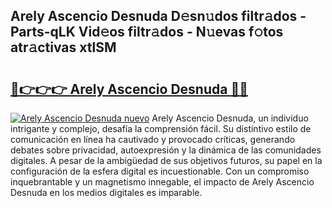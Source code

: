 ## Arely Ascencio Desnuda D𝚎sn𝚞dos filtr𝚊dos - Parts-qLK Vid𝚎os filtr𝚊dos - N𝚞evas f𝚘tos atr𝚊ctivas xtlSM

# <h2><a href="http://mbdj97f.tromn.icu/?c=Arely+Ascencio+Desnuda">🔗👉👉👉 Arely Ascencio Desnuda 🔗🔗</a></h2>

[![Arely Ascencio Desnuda nuevo](https://i.imgur.com/pEAQMta.gif)](http://mbdj97f.tromn.icu/?c=Arely+Ascencio+Desnuda)
Arely Ascencio Desnuda, un individuo intrigante y complejo, desafía la comprensión fácil. Su distintivo estilo de comunicación en línea ha cautivado y provocado críticas, generando debates sobre privacidad, autoexpresión y la dinámica de las comunidades digitales. A pesar de la ambigüedad de sus objetivos futuros, su papel en la configuración de la esfera digital es incuestionable. Con un compromiso inquebrantable y un magnetismo innegable, el impacto de Arely Ascencio Desnuda en los medios digitales es imparable.
